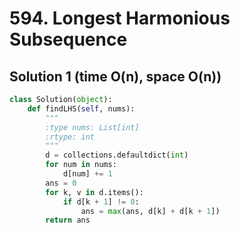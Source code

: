 # 594. Longest Harmonious Subsequence

## Solution 1 (time O(n), space O(n))

```python
class Solution(object):
    def findLHS(self, nums):
        """
        :type nums: List[int]
        :rtype: int
        """
        d = collections.defaultdict(int)
        for num in nums:
            d[num] += 1
        ans = 0
        for k, v in d.items():
            if d[k + 1] != 0:
                ans = max(ans, d[k] + d[k + 1])
        return ans
```

